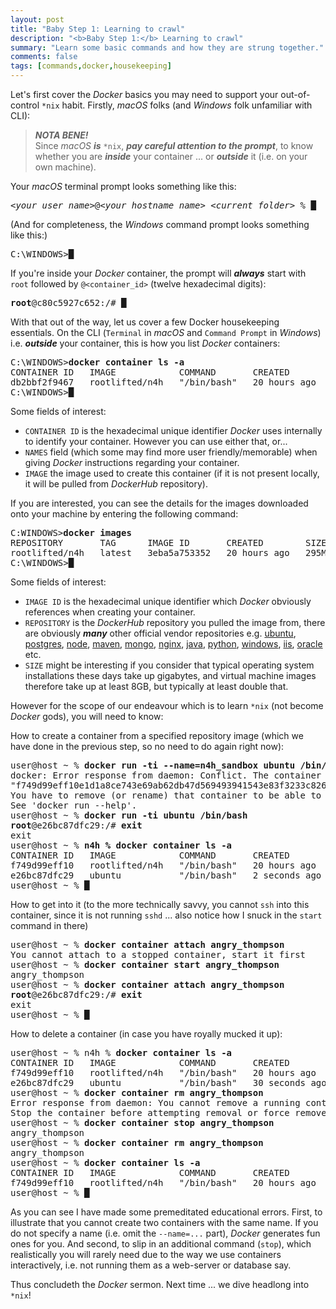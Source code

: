 ```yaml
---
layout: post
title: "Baby Step 1: Learning to crawl"
description: "<b>Baby Step 1:</b> Learning to crawl"
summary: "Learn some basic commands and how they are strung together."
comments: false
tags: [commands,docker,housekeeping]
---
```


Let's first cover the *Docker* basics you may need to support your out-of-control `*nix` habit. Firstly, *macOS* folks (and *Windows* folk unfamiliar with CLI):

> ***NOTA BENE!***<br />
> Since *macOS* ***is*** `*nix`, ***pay careful attention to the prompt***, to know whether you are ***inside*** your container ... or ***outside*** it (i.e. on your own machine).

Your *macOS* terminal prompt looks something like this:
<pre>
<i>&lt;your_user_name&gt;</i>@<i>&lt;your_hostname_name&gt;</i> <i>&lt;current_folder&gt;</i> % <b>&block;</b>
</pre>

(And for completeness, the *Windows* command prompt looks something like this:)
<pre>
C:\WINDOWS><b>&block;</b>
</pre>

If you're inside your *Docker* container, the prompt will ***always*** start with `root` followed by `@<container_id>` (twelve hexadecimal digits):
<pre>
<b>root</b>@c80c5927c652:/# <b>&block;</b>
</pre>

With that out of the way, let us cover a few Docker housekeeping essentials. On the CLI (`Terminal` in *macOS* and `Command Prompt` in *Windows*) i.e. ***outside*** your container, this is how you list *Docker* containers:
<pre>
C:\WINDOWS><b>docker container ls -a</b>
CONTAINER ID   IMAGE            COMMAND       CREATED        STATUS                      PORTS   NAMES
db2bbf2f9467   rootlifted/n4h   "/bin/bash"   20 hours ago   Exited (0) 57 seconds ago           n4h_sandbox
C:\WINDOWS><b>&block;</b>
</pre>

Some fields of interest:
* `CONTAINER ID` is the hexadecimal unique identifier *Docker* uses internally to identify your container. However you can use either that, or...
* `NAMES` field (which some may find more user friendly/memorable) when giving *Docker* instructions regarding your container.
* `IMAGE` the image used to create this container (if it is not present locally, it will be pulled from *DockerHub* repository).

If you are interested, you can see the details for the images downloaded onto your machine by entering the following command:
<pre>
C:WINDOWS><b>docker images</b>
REPOSITORY       TAG      IMAGE ID       CREATED        SIZE
rootlifted/n4h   latest   3eba5a753352   20 hours ago   295MB
C:\WINDOWS><b>&block;</b>
</pre>

Some fields of interest:
* `IMAGE ID` is the hexadecimal unique identifier which *Docker* obviously references when creating your container.
* `REPOSITORY` is the *DockerHub* repository you pulled the image from, there are obviously ***many*** other official vendor repositories e.g. [ubuntu](https://hub.docker.com/_/ubuntu), [postgres](https://hub.docker.com/_/postgres), [node](https://hub.docker.com/_/node), [maven](https://hub.docker.com/_/maven), [mongo](https://hub.docker.com/_/mongo), [nginx](https://hub.docker.com/_/nginx), [java](https://hub.docker.com/_/openjdk), [python](https://hub.docker.com/_/python), [windows](https://hub.docker.com/_/microsoft-windows-base-os-images), [iis](https://hub.docker.com/_/microsoft-windows-servercore-iis), [oracle](https://hub.docker.com/_/oracle-database-enterprise-edition) etc.
* `SIZE` might be interesting if you consider that typical operating system installations these days take up gigabytes, and virtual machine images therefore take up at least 8GB, but typically at least double that.

However for the scope of our endeavour which is to learn `*nix` (not become *Docker* gods), you will need to know:

How to create a container from a specified repository image (which we have done in the previous step, so no need to do again right now):
<pre>
user@host ~ % <b>docker run -ti --name=n4h_sandbox ubuntu /bin/bash</b>
docker: Error response from daemon: Conflict. The container name "/n4h_sandbox" is already in use by container
"f749d99eff10e1d1a8ce743e69ab62db47d569493941543e83f3233c8266b40a".
You have to remove (or rename) that container to be able to reuse that name.
See 'docker run --help'.
user@host ~ % <b>docker run -ti ubuntu /bin/bash</b>
<b>root</b>@e26bc87dfc29:/# <b>exit</b>
exit
user@host ~ % <b>n4h % docker container ls -a</b>
CONTAINER ID   IMAGE            COMMAND       CREATED          STATUS                     PORTS   NAMES
f749d99eff10   rootlifted/n4h   "/bin/bash"   20 hours ago     Exited (0) 8 minutes ago           n4h_sandbox
e26bc87dfc29   ubuntu           "/bin/bash"   2 seconds ago    Exited (0) 1 second ago            angry_thompson
user@host ~ % <b>&block;</b>
</pre>

How to get into it (to the more technically savvy, you cannot `ssh` into this container, since it is not running `sshd` ... also notice how I snuck in the `start` command in there)
<pre>
user@host ~ % <b>docker container attach angry_thompson</b>
You cannot attach to a stopped container, start it first
user@host ~ % <b>docker container start angry_thompson</b>
angry_thompson
user@host ~ % <b>docker container attach angry_thompson</b>
<b>root</b>@e26bc87dfc29:/# <b>exit</b>
exit
user@host ~ % <b>&block;</b>
</pre>

How to delete a container (in case you have royally mucked it up):
<pre>
user@host ~ % n4h % <b>docker container ls -a</b>
CONTAINER ID   IMAGE            COMMAND       CREATED          STATUS                     PORTS   NAMES
f749d99eff10   rootlifted/n4h   "/bin/bash"   20 hours ago     Exited (0) 8 minutes ago           n4h_sandbox
e26bc87dfc29   ubuntu           "/bin/bash"   30 seconds ago   Up 9 seconds                       angry_thompson
user@host ~ % <b>docker container rm angry_thompson</b>
Error response from daemon: You cannot remove a running container db2bbf2f946795e65b4a1a3600b929a866212cb35884baa14cdcb15cc41c6dd4.
Stop the container before attempting removal or force remove
user@host ~ % <b>docker container stop angry_thompson</b>
angry_thompson
user@host ~ % <b>docker container rm angry_thompson</b>
angry_thompson
user@host ~ % <b>docker container ls -a</b>
CONTAINER ID   IMAGE            COMMAND       CREATED          STATUS                     PORTS   NAMES
f749d99eff10   rootlifted/n4h   "/bin/bash"   20 hours ago     Exited (0) 8 minutes ago           n4h_sandbox
user@host ~ % <b>&block;</b>
</pre>

As you can see I have made some premeditated educational errors. First, to illustrate that you cannot create two containers with the same name. If you do not specify a name (i.e. omit the `--name=...` part), *Docker* generates fun ones for you. And second, to slip in an additional command (`stop`), which realistically you will rarely need due to the way we use containers interactively, i.e. not running them as a web-server or database say.

Thus concludeth the *Docker* sermon. Next time ... we dive headlong into `*nix`!